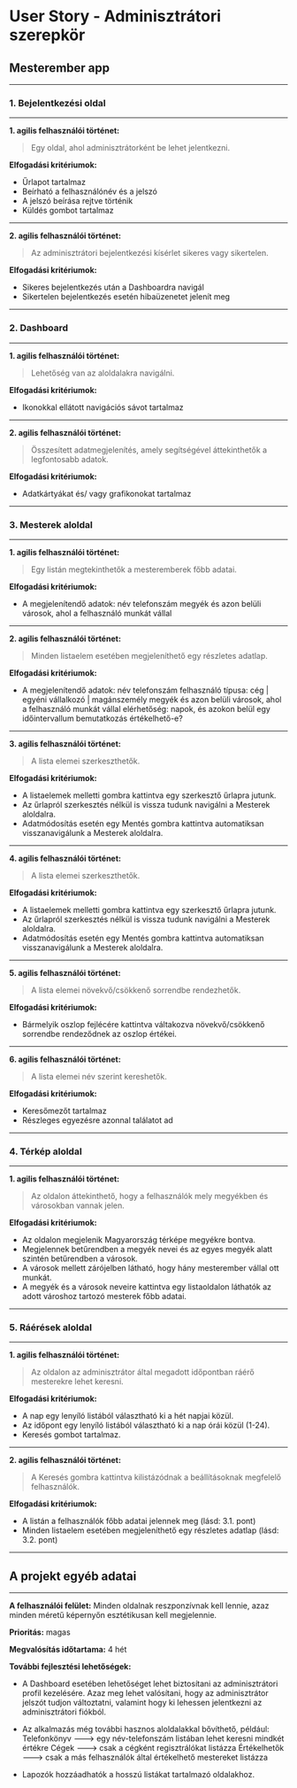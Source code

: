 # User Story - Adminisztrátori szerepkör
## Mesterember app

---
### 1. Bejelentkezési oldal
---
**1. agilis felhasználói történet:**
> Egy oldal, ahol adminisztrátorként be lehet jelentkezni.

**Elfogadási kritériumok:**
* Űrlapot tartalmaz
* Beírható a felhasználónév és a jelszó
* A jelszó beírása rejtve történik
* Küldés gombot tartalmaz
---
**2. agilis felhasználói történet:**
> Az adminisztrátori bejelentkezési kísérlet sikeres vagy sikertelen.

**Elfogadási kritériumok:**
* Sikeres bejelentkezés után a Dashboardra navigál
* Sikertelen bejelentkezés esetén hibaüzenetet jelenít meg

---
### 2. Dashboard
---
**1. agilis felhasználói történet:**
> Lehetőség van az aloldalakra navigálni.

**Elfogadási kritériumok:**
* Ikonokkal ellátott navigációs sávot tartalmaz
---
**2. agilis felhasználói történet:**
> Összesített adatmegjelenítés, amely segítségével áttekinthetők a legfontosabb adatok.

**Elfogadási kritériumok:**
* Adatkártyákat és/ vagy grafikonokat tartalmaz

---
### 3. Mesterek aloldal
---
**1. agilis felhasználói történet:**
> Egy listán megtekinthetők a mesteremberek főbb adatai.

**Elfogadási kritériumok:**
* A megjelenítendő adatok:
		név
		telefonszám
		megyék és azon belüli városok, ahol a felhasználó munkát vállal
---
**2. agilis felhasználói történet:**
> Minden listaelem esetében megjeleníthető egy részletes adatlap.

**Elfogadási kritériumok:**
* A megjelenítendő adatok:
		név
		telefonszám
		felhasználó típusa: cég | egyéni vállalkozó | magánszemély
		megyék és azon belüli városok, ahol a felhasználó munkát vállal
		elérhetőség: napok, és azokon belül egy időintervallum
		bemutatkozás
		értékelhető-e?
---
**3. agilis felhasználói történet:**
> A lista elemei szerkeszthetők.

**Elfogadási kritériumok:**
* A listaelemek melletti gombra kattintva egy szerkesztő űrlapra jutunk.
* Az űrlapról szerkesztés nélkül is vissza tudunk navigálni a Mesterek aloldalra.
* Adatmódosítás esetén egy Mentés gombra kattintva automatiksan visszanavigálunk a Mesterek aloldalra.
---
**4. agilis felhasználói történet:**
> A lista elemei szerkeszthetők.

**Elfogadási kritériumok:**
* A listaelemek melletti gombra kattintva egy szerkesztő űrlapra jutunk.
* Az űrlapról szerkesztés nélkül is vissza tudunk navigálni a Mesterek aloldalra.
* Adatmódosítás esetén egy Mentés gombra kattintva automatiksan visszanavigálunk a Mesterek aloldalra.
---
**5. agilis felhasználói történet:**
> A lista elemei növekvő/csökkenő sorrendbe rendezhetők.

**Elfogadási kritériumok:**
* Bármelyik oszlop fejlécére kattintva váltakozva növekvő/csökkenő sorrendbe rendeződnek az oszlop értékei.
---
**6. agilis felhasználói történet:**
> A lista elemei név szerint kereshetők.

**Elfogadási kritériumok:**
* Keresőmezőt tartalmaz
* Részleges egyezésre azonnal találatot ad

---
### 4. Térkép aloldal
---
**1. agilis felhasználói történet:**
> Az oldalon áttekinthető, hogy a felhasználók mely megyékben és városokban vannak jelen.

**Elfogadási kritériumok:**
* Az oldalon megjelenik Magyarország térképe megyékre bontva.
* Megjelennek betűrendben a megyék nevei és az egyes megyék alatt szintén betűrendben a városok.
* A városok mellett zárójelben látható, hogy hány mesterember vállal ott munkát.
* A megyék és a városok neveire kattintva egy listaoldalon láthatók az adott városhoz tartozó mesterek főbb adatai.

---
### 5. Ráérések aloldal
---
**1. agilis felhasználói történet:**
> Az oldalon az adminisztrátor által megadott időpontban ráérő mesterekre lehet keresni.

**Elfogadási kritériumok:**
* A nap egy lenyíló listából választható ki a hét napjai közül.
* Az időpont egy lenyíló listából választható ki a nap órái közül (1-24).
* Keresés gombot tartalmaz.
---
**2. agilis felhasználói történet:**
> A Keresés gombra kattintva kilistázódnak a beállításoknak megfelelő felhasználók.

**Elfogadási kritériumok:**
* A listán a felhasználók főbb adatai jelennek meg (lásd: 3.1. pont)
* Minden listaelem esetében megjeleníthető egy részletes adatlap (lásd: 3.2. pont)

---
## **A projekt egyéb adatai**
---
**A felhasználói felület:**
Minden oldalnak reszponzívnak kell lennie, azaz minden méretű képernyőn esztétikusan kell megjelennie.

**Prioritás:**
magas

**Megvalósítás időtartama:**
4 hét

**További fejlesztési lehetőségek:**
- A Dashboard esetében lehetőséget lehet biztosítani az adminisztrátori profil kezelésére. Azaz meg lehet valósítani, hogy az adminisztrátor jelszót tudjon változtatni, valamint hogy ki lehessen jelentkezni az adminisztrátori fiókból.

- Az alkalmazás még további hasznos aloldalakkal bővíthető, például:
		Telefonkönyv ---> egy név-telefonszám listában lehet keresni mindkét értékre
		Cégek ---> csak a cégként regisztrálókat listázza
		Értékelhetők ---> csak a más felhasználók által értékelhető mestereket listázza
		
- Lapozók hozzáadhatók a hosszú listákat tartalmazó oldalakhoz.
